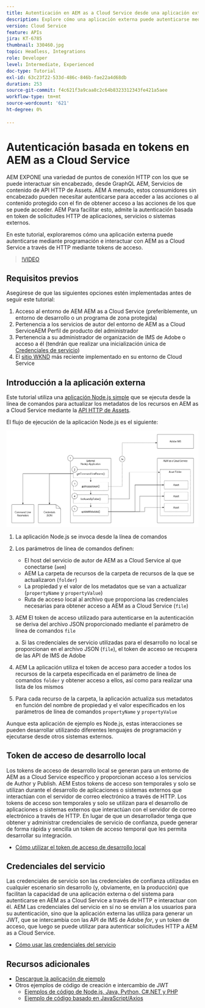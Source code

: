 ```yaml
---
title: Autenticación en AEM as a Cloud Service desde una aplicación externa
description: Explore cómo una aplicación externa puede autenticarse mediante programación e interactuar con AEM as a Cloud Service a través de HTTP mediante tokens de acceso de desarrollo local y credenciales de servicio.
version: Cloud Service
feature: APIs
jira: KT-6785
thumbnail: 330460.jpg
topic: Headless, Integrations
role: Developer
level: Intermediate, Experienced
doc-type: Tutorial
exl-id: 63c23f22-533d-486c-846b-fae22a4d68db
duration: 253
source-git-commit: f4c621f3a9caa8c2c64b8323312343fe421a5aee
workflow-type: tm+mt
source-wordcount: '621'
ht-degree: 0%

---
```


# Autenticación basada en tokens en AEM as a Cloud Service

AEM EXPONE una variedad de puntos de conexión HTTP con los que se puede interactuar sin encabezado, desde GraphQL AEM, Servicios de contenido de API HTTP de Assets. AEM A menudo, estos consumidores sin encabezado pueden necesitar autenticarse para acceder a las acciones o al contenido protegido con el fin de obtener acceso a las acciones de los que se puede acceder. AEM Para facilitar esto, admite la autenticación basada en token de solicitudes HTTP de aplicaciones, servicios o sistemas externos.

En este tutorial, exploraremos cómo una aplicación externa puede autenticarse mediante programación e interactuar con AEM as a Cloud Service a través de HTTP mediante tokens de acceso.

>[!VIDEO](https://video.tv.adobe.com/v/330460?quality=12&learn=on)

## Requisitos previos

Asegúrese de que las siguientes opciones estén implementadas antes de seguir este tutorial:

1. Acceso al entorno de AEM AEM as a Cloud Service (preferiblemente, un entorno de desarrollo o un programa de zona protegida)
1. Pertenencia a los servicios de autor del entorno de AEM as a Cloud ServiceAEM Perfil de producto del administrador
1. Pertenencia a su administrador de organización de IMS de Adobe o acceso a él (tendrán que realizar una inicialización única de [Credenciales de servicio](./service-credentials.md))
1. El [sitio WKND](https://github.com/adobe/aem-guides-wknd) más reciente implementado en su entorno de Cloud Service

## Introducción a la aplicación externa

Este tutorial utiliza una [aplicación Node.js simple](./assets/aem-guides_token-authentication-external-application.zip) que se ejecuta desde la línea de comandos para actualizar los metadatos de los recursos en AEM as a Cloud Service mediante la [API HTTP de Assets](https://experienceleague.adobe.com/docs/experience-manager-cloud-service/assets/admin/mac-api-assets.html).

El flujo de ejecución de la aplicación Node.js es el siguiente:

![Aplicación externa](./assets/overview/external-application.png)

1. La aplicación Node.js se invoca desde la línea de comandos
1. Los parámetros de línea de comandos definen:
   + El host del servicio de autor de AEM as a Cloud Service al que conectarse (`aem`)
   + AEM La carpeta de recursos de la carpeta de recursos de la que se actualizaron (`folder`)
   + La propiedad y el valor de los metadatos que se van a actualizar (`propertyName` y `propertyValue`)
   + Ruta de acceso local al archivo que proporciona las credenciales necesarias para obtener acceso a AEM as a Cloud Service (`file`)
1. AEM El token de acceso utilizado para autenticarse en la autenticación se deriva del archivo JSON proporcionado mediante el parámetro de línea de comandos `file`

   a. Si las credenciales de servicio utilizadas para el desarrollo no local se proporcionan en el archivo JSON (`file`), el token de acceso se recupera de las API de IMS de Adobe
1. AEM La aplicación utiliza el token de acceso para acceder a todos los recursos de la carpeta especificada en el parámetro de línea de comandos `folder` y obtener acceso a ellos, así como para realizar una lista de los mismos
1. Para cada recurso de la carpeta, la aplicación actualiza sus metadatos en función del nombre de propiedad y el valor especificados en los parámetros de línea de comandos `propertyName` y `propertyValue`

Aunque esta aplicación de ejemplo es Node.js, estas interacciones se pueden desarrollar utilizando diferentes lenguajes de programación y ejecutarse desde otros sistemas externos.

## Token de acceso de desarrollo local

Los tokens de acceso de desarrollo local se generan para un entorno de AEM as a Cloud Service específico y proporcionan acceso a los servicios de Author y Publish.  AEM Estos tokens de acceso son temporales y solo se utilizan durante el desarrollo de aplicaciones o sistemas externos que interactúan con el servidor de correo electrónico a través de HTTP. Los tokens de acceso son temporales y solo se utilizan para el desarrollo de aplicaciones o sistemas externos que interactúan con el servidor de correo electrónico a través de HTTP. En lugar de que un desarrollador tenga que obtener y administrar credenciales de servicio de confianza, puede generar de forma rápida y sencilla un token de acceso temporal que les permita desarrollar su integración.

+ [Cómo utilizar el token de acceso de desarrollo local](./local-development-access-token.md)

## Credenciales del servicio

Las credenciales de servicio son las credenciales de confianza utilizadas en cualquier escenario sin desarrollo (y, obviamente, en la producción) que facilitan la capacidad de una aplicación externa o del sistema para autenticarse en AEM as a Cloud Service a través de HTTP e interactuar con él. AEM Las credenciales del servicio en sí no se envían a los usuarios para su autenticación, sino que la aplicación externa las utiliza para generar un JWT, que se intercambia con las API de IMS de Adobe _for_, y un token de acceso, que luego se puede utilizar para autenticar solicitudes HTTP a AEM as a Cloud Service.

+ [Cómo usar las credenciales del servicio](./service-credentials.md)

## Recursos adicionales

+ [Descargue la aplicación de ejemplo](./assets/aem-guides_token-authentication-external-application.zip)
+ Otros ejemplos de código de creación e intercambio de JWT
   + [Ejemplos de código de Node.js, Java, Python, C#.NET y PHP](https://developer.adobe.com/developer-console/docs/guides/authentication/JWT/samples/)
   + [Ejemplo de código basado en JavaScript/Axios](https://github.com/adobe/aemcs-api-client-lib)
